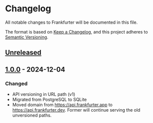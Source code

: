# Changelog
All notable changes to Frankfurter will be documented in this file.

The format is based on [Keep a Changelog](https://keepachangelog.com/en/1.0.0/),
and this project adheres to [Semantic Versioning](https://semver.org/spec/v2.0.0.html).

## [Unreleased]

## [1.0.0] - 2024-12-04
### Changed
- API versioning in URL path (v1)
- Migrated from PostgreSQL to SQLite
- Moved domain from <https://api.frankfurter.app> to <https://api.frankfurter.dev>. Former will continue serving the old
  unversioned paths.

[Unreleased]: https://github.com/lineofflight/frankfurter/compare/v1.0.0...HEAD
[1.0.0]: https://github.com/lineofflight/frankfurter/releases/tag/v1.0.0
